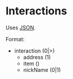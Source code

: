 # Interactions
Uses [JSON](https://www.json.org/).

Format:
 - interaction (0|>)
	 - address (1)
	 - item ()
	 - nickName (0|1)
<!--stackedit_data:
eyJoaXN0b3J5IjpbMzk4NzAyODQ2XX0=
-->